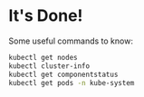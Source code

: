 # It's Done!

Some useful commands to know:
```bash
kubectl get nodes
kubectl cluster-info
kubectl get componentstatus
kubectl get pods -n kube-system
```
